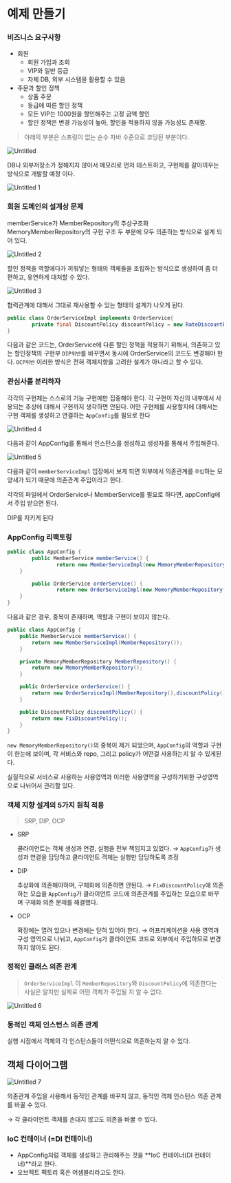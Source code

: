 # 예제 만들기

### 비즈니스 요구사항

- 회원
    - 회원 가입과 조회
    - VIP와 일반 등급
    - 자체 DB, 외부 시스템을 활용할 수 있음
- 주문과 할인 정책
    - 상품 주문
    - 등급에 따른 할인 정책
    - 모든 VIP는 1000원을 할인해주는 고정 금액 할인
    - 할인 정책은 변경 가능성이 높아, 할인을 적용하지 않을 가능성도 존재함.
    

> 아래의 부분은 스프링이 없는 순수 자바 수준으로 코딩된 부분이다.
> 

![Untitled](https://user-images.githubusercontent.com/74250270/186934376-18a92204-dc25-4532-b418-64c6d208d220.png)


DB나 외부저장소가 정해지지 않아서 메모리로 먼저 테스트하고, 구현제를 갈아끼우는 방식으로 개발할 예정 이다.

![Untitled 1](https://user-images.githubusercontent.com/74250270/186934422-c80bea91-2f90-4db5-b5ae-5bf1b16d1962.png)

### 회원 도메인의 설계상 문제

memberService가 MemberRepository의 추상구조화 MemoryMemberRepository의 구현 구조 두 부분에 모두 의존하는 방식으로 설계 되어 있다.

![Untitled 2](https://user-images.githubusercontent.com/74250270/186934561-e1f4a9f2-5ea1-455d-a07a-3aa3e29309e8.png)


할인 정책을 역할에다가 끼워넣는 형태의 객체들을 조립하는 방식으로 생성하여 좀 더 편하고, 유연하게 대처할 수 있다.

![Untitled 3](https://user-images.githubusercontent.com/74250270/186934480-bbd857c8-8122-4ea9-9b67-fc52f0d3f8a5.png)


협력관계에 대해서 그대로 재사용할 수 있는 형태의 설계가 나오게 된다.

```java
public class OrderServiceImpl implements OrderService{
		private final DiscountPolicy discountPolicy = new RateDiscountPolicy();
}
```

다음과 같은 코드는, OrderService에 다른 할인 정책을 적용하기 위해서, 의존하고 있는 할인정책의 구현부 `DIP위반`를 바꾸면서 동시에 OrderService의 코드도 변경해야 한다. `OCP위반` 이러한 방식은 전혀 객체지향을 고려한 설계가 아니라고 할 수 있다.

### 관심사를 분리하자

각각의 구현체는 스스로의 기능 구현에만 집중해야 한다. 각 구현이 자신의 내부에서 사용되는 추상에 대해서 구현까지 생각하면 안된다. 어떤 구현체를 사용할지에 대해서는 구현 객체를 생성하고 연결하는 `AppConfig`를 필요로 한다

![Untitled 4](https://user-images.githubusercontent.com/74250270/186934636-cdc6d976-06db-41cc-a46e-3bd10021d6cb.png)


다음과 같이 AppConfig를 통해서 인스턴스를 생성하고 생성자를 통해서 주입해준다.

![Untitled 5](https://user-images.githubusercontent.com/74250270/186934682-826250c1-597b-48ff-b628-3bec9ddcb0bc.png)


다음과 같이 `memberServiceImpl` 입장에서 보게 되면 외부에서 의존관계를 `주입`하는 모양새가 되기 때문에 의존관계 주입이라고 한다.

각각의 파일에서 OrderService나 MemberService를 필요로 하다면, appConfig에서 주입 받으면 된다.

DIP를 지키게 된다

### AppConfig 리팩토링

```java
public class AppConfig {
		public MemberService memberService() {
				return new MemberServiceImpl(new MemoryMemberRepository());
    }

		public OrderService orderService() {
				return new OrderServiceImpl(new MemoryMemberRepository(),new FixDiscountPolicy());
    }
}
```

다음과 같은 경우, 중복이 존재하며, 역할과 구현이 보이지 않는다.

```java
public class AppConfig {
    public MemberService memberService() {
        return new MemberServiceImpl(MemberRepository());
    }

    private MemoryMemberRepository MemberRepository() {
        return new MemoryMemberRepository();
    }

    public OrderService orderService() {
        return new OrderServiceImpl(MemberRepository(),discountPolicy());
    }

    public DiscountPolicy discountPolicy() {
        return new FixDiscountPolicy();
    }
}
```

`new MemoryMemberRepository()`의 중복이 제거 되었으며, `AppConfig`의 역할과 구현이 한눈에 보이며, 각 서비스와 repo, 그리고 policy가 어떤걸 사용하는지 알 수 있게된다.

실질적으로 서비스로 사용하는 사용영역과 이러한 사용영역을 구성하기위한 구성영역으로 나뉘어서 관리할 있다.

### 객체 지향 설계의 5가지 원칙 적용

> SRP, DIP, OCP
> 
- SRP
    
    클라이언트는 객체 생성과 연결, 실행을 전부 책임지고 있었다. → `AppConfig`가 생성과 연결을 담당하고 클라이언트 객체는 실행만 담당하도록 조정
    
- DIP
    
    추상화에 의존해야하며, 구체화에 의존하면 안된다. → `FixDiscountPolicy`에 의존하는 모습을 `AppConfig`가 클라이언트 코드에 의존관계를 주입하는 모습으로 바꾸며 구체화 의존 문제를 해결했다.
    
- OCP
    
    확장에는 열려 있으나 변경에는 닫혀 있어야 한다. → 어프리케이션을 사용 영역과 구성 영역으로 나뉘고, `AppConfig`가 클라이언트 코드로 외부에서 주입하므로 변경하지 않아도 된다.
    

### 정적인 클래스 의존 관계

> `OrderServiceImpl` 이 `MemberRepository`와 `DiscountPolicy`에 의존한다는 사실은 알지만 실제로 어떤 객체가 주입될 지 알 수 없다.
> 

![Untitled 6](https://user-images.githubusercontent.com/74250270/186934730-ac1d1eb2-313b-40be-9bb4-72fe5c7323e2.png)

### 동적인 객체 인스턴스 의존 관계

실행 시점에서 객체의 각 인스턴스들이 어떤식으로 의존하는지 알 수 있다.

## 객체 다이어그램

![Untitled 7](https://user-images.githubusercontent.com/74250270/186934785-131f44ca-ad63-446d-81f1-fe5d70848600.png)

의존관계 주입을 사용해서 동적인 관계를 바꾸지 않고, 동적인 객체 인스턴스 의존 관계를 바꿀 수 있다.

→ 각 클라이언트 객체를 손대지 않고도 의존을 바꿀 수 있다.

### IoC 컨테이너 (=DI 컨테이너)

- AppConfig처럼 객체를 생성하고 관리해주는 것을 **IoC 컨테이너(DI 컨테이너)**라고 한다.
- 오브젝트 팩토리 혹은 어샘블리라고도 한다.